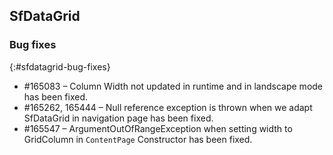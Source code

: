## SfDataGrid

### Bug fixes
{:#sfdatagrid-bug-fixes}
*  \#165083 – Column Width not updated in runtime and in landscape mode has been fixed.
*  \#165262, 165444 – Null reference exception is thrown when we adapt SfDataGrid in navigation page has been fixed.
*  \#165547 – ArgumentOutOfRangeException when setting width to GridColumn in `ContentPage` Constructor has been fixed.
